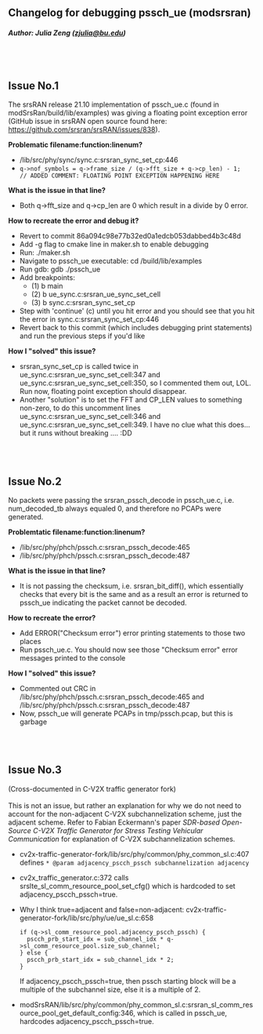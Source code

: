 ## Changelog for debugging pssch_ue (modsrsran)
##### Author: Julia Zeng (zjulia@bu.edu)

<br> </br>

## Issue No.1	
The srsRAN release 21.10 implementation of pssch_ue.c (found in
modSrsRan/build/lib/examples) was giving a floating point exception error 
(GitHub issue in srsRAN open source found here: 
https://github.com/srsran/srsRAN/issues/838).


**Problematic filename:function:linenum?**
- /lib/src/phy/sync/sync.c:srsran_sync_set_cp:446
- ``` q->nof_symbols = q->frame_size / (q->fft_size + q->cp_len) - 1;   // ADDED COMMENT: FLOATING POINT EXCEPTION HAPPENING HERE ```

**What is the issue in that line?**
- Both q->fft_size and q->cp_len are 0 which result in a divide by 0 error. 

**How to recreate the error and debug it?**
- Revert to commit 86a094c98e77b32ed0a1edcb053dabbed4b3c48d
- Add -g flag to cmake line in maker.sh to enable debugging
- Run: ./maker.sh
- Navigate to pssch_ue executable: cd /build/lib/examples
- Run gdb: gdb ./pssch_ue
- Add breakpoints: 
	- (1) b main
	- (2) b ue_sync.c:srsran_ue_sync_set_cell
	- (3) b sync.c:srsran_sync_set_cp
- Step with 'continue' (c) until you hit error and you should see that you hit the error in sync.c:srsran_sync_set_cp:446
- Revert back to this commit (which includes debugging print statements) and run the previous steps if you'd like

**How I "solved" this issue?**
- srsran_sync_set_cp is called twice in ue_sync.c:srsran_ue_sync_set_cell:347 and ue_sync.c:srsran_ue_sync_set_cell:350, so I commented them out, LOL. Run now, floating point exception should disappear. 
- Another "solution" is to set the FFT and CP_LEN values to something non-zero, to do this uncomment lines ue_sync.c:srsran_ue_sync_set_cell:346 and ue_sync.c:srsran_ue_sync_set_cell:349. I have no clue what this does... but it runs without breaking .... :DD


<br> </br>


## Issue No.2
No packets were passing the srsran_pssch_decode in pssch_ue.c, i.e.
num_decoded_tb always equaled 0, and therefore no PCAPs were generated.


**Problemtatic filename:function:linenum?**
- /lib/src/phy/phch/pssch.c:srsran_pssch_decode:465
- /lib/src/phy/phch/pssch.c:srsran_pssch_decode:487

**What is the issue in that line?**
- It is not passing the checksum, i.e. srsran_bit_diff(), which essentially checks that every bit is the same and as a result an error is returned to pssch_ue indicating the packet cannot be decoded. 

**How to recreate the error?**
- Add ERROR("Checksum error") error printing statements to those two places
- Run pssch_ue.c. You should now see those "Checksum error" error messages printed to the console

**How I "solved" this issue?**
- Commented out CRC in /lib/src/phy/phch/pssch.c:srsran_pssch_decode:465 and /lib/src/phy/phch/pssch.c:srsran_pssch_decode:487
- Now, pssch_ue will generate PCAPs in tmp/pssch.pcap, but this is garbage


<br> </br>


## Issue No.3
(Cross-documented in C-V2X traffic generator fork)<br> </br>
This is not an issue, but rather an explanation for why we do not need to
account for the non-adjacent C-V2X subchannelization scheme, just the adjacent scheme.
Refer to Fabian Eckermann's paper *SDR-based Open-Source C-V2X Traffic Generator for Stress 
Testing Vehicular Communication* for explanation of C-V2X subchannelization schemes. 

- cv2x-traffic-generator-fork/lib/src/phy/common/phy_common_sl.c:407 defines ```* @param adjacency_pscch_pssch subchannelization adjacency ```
- cv2x_traffic_generator.c:372 calls srslte_sl_comm_resource_pool_set_cfg() which is hardcoded to set adjacency_pscch_pssch=true.
- Why I think true=adjacent and false=non-adjacent: cv2x-traffic-generator-fork/lib/src/phy/ue/ue_sl.c:658
  ``` 
  if (q->sl_comm_resource_pool.adjacency_pscch_pssch) {
	pscch_prb_start_idx = sub_channel_idx * q->sl_comm_resource_pool.size_sub_channel; 
  } else {
	pscch_prb_start_idx = sub_channel_idx * 2;
  }
  ```
  If adjacency_pscch_pssch=true, then pssch starting block will be a multiple of the subchannel size, 
  else it is a multiple of 2. 

- modSrsRAN/lib/src/phy/common/phy_common_sl.c:srsran_sl_comm_resource_pool_get_default_config:346, which is called in pssch_ue, hardcodes adjacency_pscch_pssch=true.

